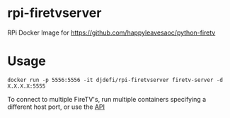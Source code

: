 # rpi-firetvserver

RPi Docker Image for https://github.com/happyleavesaoc/python-firetv

# Usage

```
docker run -p 5556:5556 -it djdefi/rpi-firetvserver firetv-server -d X.X.X.X:5555
```

To connect to multiple FireTV's, run multiple containers specifying a different host port, or use the [API](https://github.com/happyleavesaoc/python-firetv#add-a-device)

